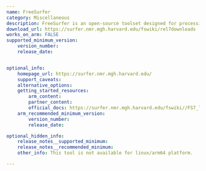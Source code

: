 ```yaml
---
name: FreeSurfer
category: Miscellaneous
description: FreeSurfer is an open-source toolset designed for processing and visualizing brain imaging data. It offers capabilities such as reconstructing the brain's cortical surface, segmenting brain structures, and measuring cortical thickness, widely utilized in neuroscience for studying brain anatomy.
download_url: https://surfer.nmr.mgh.harvard.edu/fswiki/rel7downloads
works_on_arm: FALSE
supported_minimum_version:
    version_number: 
    release_date: 


optional_info:
    homepage_url: https://surfer.nmr.mgh.harvard.edu/
    support_caveats:
    alternative_options:
    getting_started_resources:
        arm_content: 
        partner_content: 
        official_docs: https://surfer.nmr.mgh.harvard.edu/fswiki//FS7_linux
    arm_recommended_minimum_version:
        version_number:
        release_date: 

optional_hidden_info:
    release_notes__supported_minimum: 
    release_notes__recommended_minimum:
    other_info: This tool is not available for linux/arm64 platform.

---
```


